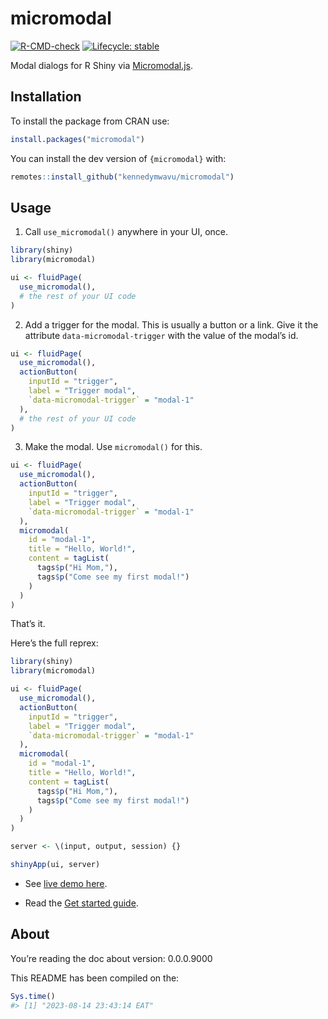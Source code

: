 
<!-- README.md is generated from README.Rmd. Please edit that file -->

# micromodal

<!-- badges: start -->

[![R-CMD-check](https://github.com/kennedymwavu/micromodal/actions/workflows/R-CMD-check.yaml/badge.svg)](https://github.com/kennedymwavu/micromodal/actions/workflows/R-CMD-check.yaml)
[![Lifecycle:
stable](https://img.shields.io/badge/lifecycle-stable-brightgreen.svg)](https://lifecycle.r-lib.org/articles/stages.html#stable)
<!-- badges: end -->

Modal dialogs for R Shiny via
[Micromodal.js](https://github.com/Ghosh/micromodal).

## Installation

To install the package from CRAN use:

``` r
install.packages("micromodal")
```

You can install the dev version of `{micromodal}` with:

``` r
remotes::install_github("kennedymwavu/micromodal")
```

## Usage

1.  Call `use_micromodal()` anywhere in your UI, once.

``` r
library(shiny)
library(micromodal)

ui <- fluidPage(
  use_micromodal(),
  # the rest of your UI code
)
```

2.  Add a trigger for the modal. This is usually a button or a link.
    Give it the attribute `data-micromodal-trigger` with the value of
    the modal’s id.

``` r
ui <- fluidPage(
  use_micromodal(),
  actionButton(
    inputId = "trigger",
    label = "Trigger modal",
    `data-micromodal-trigger` = "modal-1"
  ),
  # the rest of your UI code
)
```

3.  Make the modal. Use `micromodal()` for this.

``` r
ui <- fluidPage(
  use_micromodal(),
  actionButton(
    inputId = "trigger",
    label = "Trigger modal",
    `data-micromodal-trigger` = "modal-1"
  ),
  micromodal(
    id = "modal-1",
    title = "Hello, World!",
    content = tagList(
      tags$p("Hi Mom,"),
      tags$p("Come see my first modal!")
    )
  )
)
```

That’s it.

Here’s the full reprex:

``` r
library(shiny)
library(micromodal)

ui <- fluidPage(
  use_micromodal(),
  actionButton(
    inputId = "trigger",
    label = "Trigger modal",
    `data-micromodal-trigger` = "modal-1"
  ),
  micromodal(
    id = "modal-1",
    title = "Hello, World!",
    content = tagList(
      tags$p("Hi Mom,"),
      tags$p("Come see my first modal!")
    )
  )
)

server <- \(input, output, session) {}

shinyApp(ui, server)
```

- See [live demo here](https://mwavu.shinyapps.io/micromodal/).

- Read the [Get started guide](./articles/micromodal.html).

## About

You’re reading the doc about version: 0.0.0.9000

This README has been compiled on the:

``` r
Sys.time()
#> [1] "2023-08-14 23:43:14 EAT"
```
